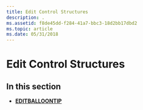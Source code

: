 ```yaml
---
title: Edit Control Structures
description: .
ms.assetid: f8de45dd-f284-41a7-bbc3-18d2bb17dbd2
ms.topic: article
ms.date: 05/31/2018
---
```


# Edit Control Structures

## In this section

-   [**EDITBALLOONTIP**](/windows/desktop/api/Commctrl/ns-commctrl-editballoontip)

 

 




